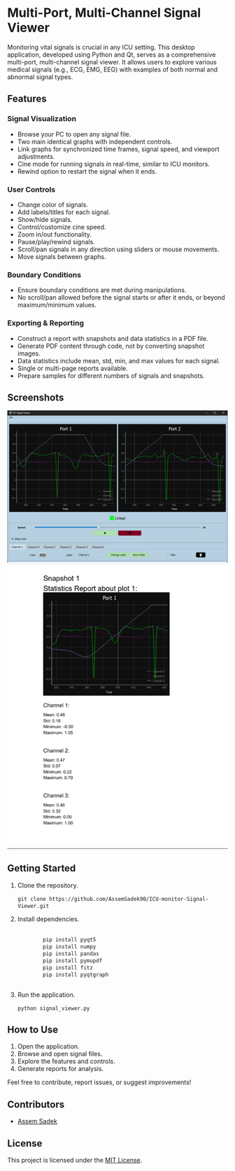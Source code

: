 <!DOCTYPE html>
<html lang="en">

<head>
  <meta charset="UTF-8">
  <meta name="viewport" content="width=device-width, initial-scale=1.0">
</head>

<body>

  <h1>Multi-Port, Multi-Channel Signal Viewer</h1>

  <p>Monitoring vital signals is crucial in any ICU setting. This desktop application, developed using Python and Qt, serves as a comprehensive multi-port, multi-channel signal viewer. It allows users to explore various medical signals (e.g., ECG, EMG, EEG) with examples of both normal and abnormal signal types.</p>

  <h2>Features</h2>

  <h3>Signal Visualization</h3>
  <ul>
    <li>Browse your PC to open any signal file.</li>
    <li>Two main identical graphs with independent controls.</li>
    <li>Link graphs for synchronized time frames, signal speed, and viewport adjustments.</li>
    <li>Cine mode for running signals in real-time, similar to ICU monitors.</li>
    <li>Rewind option to restart the signal when it ends.</li>
  </ul>

  <h3>User Controls</h3>
  <ul>
    <li>Change color of signals.</li>
    <li>Add labels/titles for each signal.</li>
    <li>Show/hide signals.</li>
    <li>Control/customize cine speed.</li>
    <li>Zoom in/out functionality.</li>
    <li>Pause/play/rewind signals.</li>
    <li>Scroll/pan signals in any direction using sliders or mouse movements.</li>
    <li>Move signals between graphs.</li>
  </ul>

  <h3>Boundary Conditions</h3>
  <ul>
    <li>Ensure boundary conditions are met during manipulations.</li>
    <li>No scroll/pan allowed before the signal starts or after it ends, or beyond maximum/minimum values.</li>
  </ul>

  <h3>Exporting & Reporting</h3>
  <ul>
    <li>Construct a report with snapshots and data statistics in a PDF file.</li>
    <li>Generate PDF content through code, not by converting snapshot images.</li>
    <li>Data statistics include mean, std, min, and max values for each signal.</li>
    <li>Single or multi-page reports available.</li>
    <li>Prepare samples for different numbers of signals and snapshots.</li>
  </ul>

  <h2>Screenshots</h2>

  <img src="docs/AppUI.png" alt="Screenshot 1">
  <img src="docs/ReportExample.png" alt="Screenshot 2">

  <h2>Getting Started</h2>

  <ol>
    <li>Clone the repository.</li>
    <pre><code>git clone https://github.com/AssemSadek90/ICU-monitor-Signal-Viewer.git</code></pre>
    <li>Install dependencies.</li>
    <pre><code>
        pip install pyqt5
        pip install numpy
        pip install pandas
        pip install pymupdf
        pip install fitz
        pip install pyqtgraph
    </code></pre>
    <li>Run the application.</li>
    <pre><code>python signal_viewer.py</code></pre>
  </ol>

  <h2>How to Use</h2>

  <ol>
    <li>Open the application.</li>
    <li>Browse and open signal files.</li>
    <li>Explore the features and controls.</li>
    <li>Generate reports for analysis.</li>
  </ol>

  <p>Feel free to contribute, report issues, or suggest improvements!</p>

  <h2>Contributors</h2>
  <ul>
    <li><a href="https://github.com/AssemSadek90">Assem Sadek</a></li>
  </ul>

  <h2>License</h2>
  <p>This project is licensed under the <a href="LICENSE">MIT License</a>.</p>

</body>

</html>

